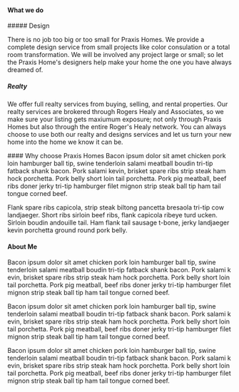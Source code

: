 #### What we do
<section>
##### Design

There is no job too big or too small for Praxis Homes. We provide a complete design service from small projects like color consulation or a total     room transformation. We will be involved any project large or small; so let the Praxis Home's designers help make your home the one you have always dreamed of.

##### Realty

We offer full realty services from buying, selling, and rental properties. Our realty services are brokered through Rogers Healy and Associates, so we make sure your listing gets maxiumum exposure; not only through Praxis Homes but also through the entire Roger's Healy network. You can always choose to use both our realty and designs services and let us turn your new home into the home we know it can be.
</section>
#### Why choose Praxis Homes
Bacon ipsum dolor sit amet chicken pork loin hamburger ball tip, swine tenderloin salami meatball boudin tri-tip fatback shank bacon. Pork salami kevin, brisket spare ribs strip steak ham hock porchetta. Pork belly short loin tail porchetta. Pork pig meatball, beef ribs doner jerky tri-tip hamburger filet mignon strip steak ball tip ham tail tongue corned beef.

Flank spare ribs capicola, strip steak biltong pancetta bresaola tri-tip cow landjaeger. Short ribs sirloin beef ribs, flank capicola ribeye turd    ucken. Sirloin boudin andouille tail. Ham flank tail sausage t-bone, jerky landjaeger kevin porchetta ground round pork belly.

#### About Me
Bacon ipsum dolor sit amet chicken pork loin hamburger ball tip, swine tenderloin salami meatball boudin tri-tip fatback shank bacon. Pork salami k    evin, brisket spare ribs strip steak ham hock porchetta. Pork belly short loin tail porchetta. Pork pig meatball, beef ribs doner jerky tri-tip hamburger filet mignon strip steak ball tip ham tail tongue corned beef.

Bacon ipsum dolor sit amet chicken pork loin hamburger ball tip, swine tenderloin salami meatball boudin tri-tip fatback shank bacon. Pork salami k    evin, brisket spare ribs strip steak ham hock porchetta. Pork belly short loin tail porchetta. Pork pig meatball, beef ribs doner jerky tri-tip hamburger filet mignon strip steak ball tip ham tail tongue corned beef.

Bacon ipsum dolor sit amet chicken pork loin hamburger ball tip, swine tenderloin salami meatball boudin tri-tip fatback shank bacon. Pork salami k    evin, brisket spare ribs strip steak ham hock porchetta. Pork belly short loin tail porchetta. Pork pig meatball, beef ribs doner jerky tri-tip hamburger filet mignon strip steak ball tip ham tail tongue corned beef.
